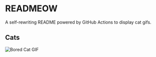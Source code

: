 # READMEOW

A self-rewriting README powered by GitHub Actions to display cat gifs.

## Cats

![Bored Cat GIF](https://media3.giphy.com/media/v1.Y2lkPTlhY2QwMmRhZTg1b256bmozZmhrbW1tY3l3Y3ZuZzhqaHl1cHRnYzZ5dTdnN3JvMCZlcD12MV9naWZzX3NlYXJjaCZjdD1n/mlvseq9yvZhba/200.gif)
